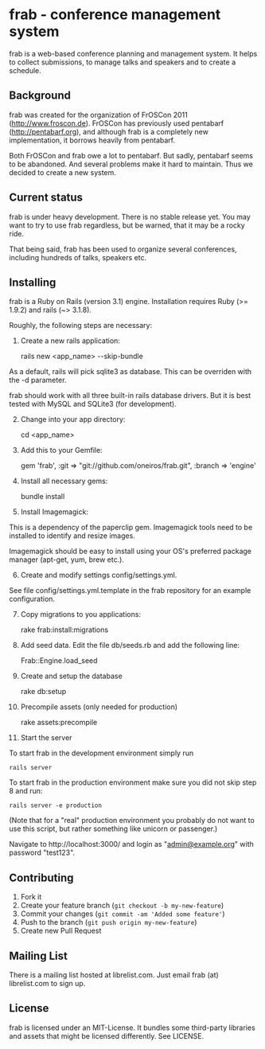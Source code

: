 # frab - conference management system

frab is a web-based conference planning and management system. 
It helps to collect submissions, to manage talks and speakers 
and to create a schedule.

## Background

frab was created for the organization of FrOSCon 2011 (http://www.froscon.de).
FrOSCon has previously used pentabarf (http://pentabarf.org), and although
frab is a completely new implementation, it borrows heavily from pentabarf.

Both FrOSCon and frab owe a lot to pentabarf. But sadly, pentabarf seems to
be abandoned. And several problems make it hard to maintain. Thus we decided
to create a new system.

## Current status

frab is under heavy development. There is no stable release yet.
You may want to try to use frab regardless, but be warned, that it may
be a rocky ride.

That being said, frab has been used to organize several conferences,
including hundreds of talks, speakers etc. 

## Installing

frab is a Ruby on Rails (version 3.1) engine. Installation
requires Ruby (>= 1.9.2) and rails (~> 3.1.8).

Roughly, the following steps are necessary:

1) Create a new rails application:

    rails new <app_name> --skip-bundle

As a default, rails will pick sqlite3 as database. This can be
overriden with the -d parameter.

frab should work with all three built-in rails database drivers. 
But it is best tested with MySQL and SQLite3 (for development). 

2) Change into your app directory:

    cd <app_name>

3) Add this to your Gemfile:

    gem 'frab', :git => "git://github.com/oneiros/frab.git", :branch => 'engine'

4) Install all necessary gems:

    bundle install

5) Install Imagemagick:

This is a dependency of the paperclip gem. Imagemagick
tools need to be installed to identify and resize images.

Imagemagick should be easy to install using your OS's
preferred package manager (apt-get, yum, brew etc.).
 
6) Create and modify settings config/settings.yml.

See file config/settings.yml.template in the frab repository
for an example configuration.

7) Copy migrations to you applications:

    rake frab:install:migrations

8) Add seed data. Edit the file db/seeds.rb and add the following line:

    Frab::Engine.load_seed

9) Create and setup the database

    rake db:setup

10) Precompile assets (only needed for production)

    rake assets:precompile

11) Start the server

To start frab in the development environment simply run

    rails server

To start frab in the production environment make sure you
did not skip step 8 and run:

    rails server -e production

(Note that for a "real" production environment you
probably do not want to use this script, but rather something
like unicorn or passenger.)

Navigate to http://localhost:3000/ and login as 
"admin@example.org" with password "test123".

## Contributing

1. Fork it
2. Create your feature branch (`git checkout -b my-new-feature`)
3. Commit your changes (`git commit -am 'Added some feature'`)
4. Push to the branch (`git push origin my-new-feature`)
5. Create new Pull Request

## Mailing List

There is a mailing list hosted at librelist.com. Just email
frab (at) librelist.com to sign up.

## License

frab is licensed under an MIT-License. It bundles some
third-party libraries and assets that might be licensed
differently. See LICENSE.
